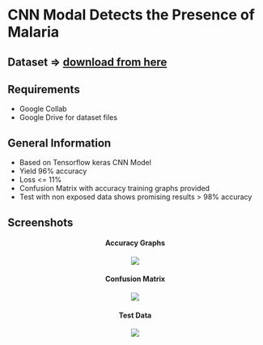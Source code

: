 
<html>
<head>
  <meta property="og:title" content="Malariya-Presence-CNN-Python">
  <meta property="og:description" content="CNN Modal Detects the Presence of Malaria using python Tensorflow / Keras">
  <meta property="og:image" content="https://github.com/shehari007/Malariya-Presence-CNN-Python/blob/main/logo/logo.jpg">
  <meta property="og:url" content="https://github.com/shehari007/Malariya-Presence-CNN-Python">
</head>
</html>


# CNN Modal Detects the Presence of Malaria

## Dataset => <a href="https://www.kaggle.com/datasets/iarunava/cell-images-for-detecting-malaria/data" target="_blank">download from here</a>

## Requirements

- Google Collab
- Google Drive for dataset files

## General Information

- Based on Tensorflow keras CNN Model
- Yield 96% accuracy
- Loss <= 11%
- Confusion Matrix with accuracy training graphs provided
- Test with non exposed data shows promising results > 98% accuracy

## Screenshots

 <div align="center">
  <h4>Accuracy Graphs</h4>
  <img src="https://github.com/shehari007/Malariya-Presence-CNN-Python/blob/main/output%201.png?raw=true" name="image-1">
  <h4>Confusion Matrix</h4>
  <img src="https://github.com/shehari007/Malariya-Presence-CNN-Python/blob/main/output%202.png?raw=true" name="image-2">
  <h4>Test Data</h4>
  <img src="https://github.com/shehari007/Malariya-Presence-CNN-Python/blob/main/output%203.png?raw=true" name="image-2">
  </div>
